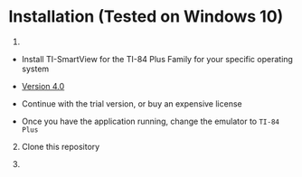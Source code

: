 # Installation (Tested on Windows 10)
1. 
* Install TI-SmartView for the TI-84 Plus Family for your specific operating system
* [Version 4.0](https://education.ti.com/en/software/details/en/FFEA90EE7F9B4C24A6EC427622C77D09/sda-ti-smartview-ti-84-plus)

* Continue with the trial version, or buy an expensive license 
* Once you have the application running, change the emulator to `TI-84 Plus`


2. Clone this repository

3. 